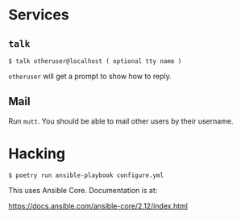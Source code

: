 # Services

## `talk`

```
$ talk otheruser@localhost ( optional tty name )
```

`otheruser` will get a prompt to show how to reply.

## Mail

Run `mutt`. You should be able to mail other users by their username.

# Hacking

```
$ poetry run ansible-playbook configure.yml 
```

This uses Ansible Core. Documentation is at:

https://docs.ansible.com/ansible-core/2.12/index.html
